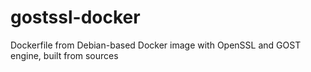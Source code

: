 # gostssl-docker
Dockerfile from Debian-based Docker image with OpenSSL and GOST engine, built from sources
